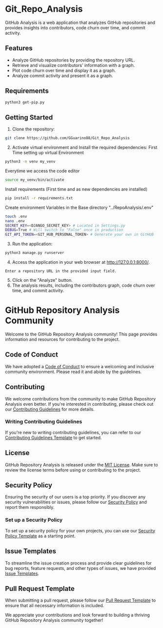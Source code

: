 # Git_Repo_Analysis
GitHub Analysis is a web application that analyzes GitHub repositories and provides insights into contributors, code churn over time, and commit activity.

## Features
- Analyze GitHub repositories by providing the repository URL.
- Retrieve and visualize contributors' information with a graph.
- Plot code churn over time and display it as a graph.
- Analyze commit activity and present it as a graph.

## Requirements
```bash
python3 get-pip.py
```

## Getting Started
1. Clone the repository:
```bash
git clone https://github.com/GGuarino88/Git_Repo_Analysis
```
2. Activate virtual environment and Install the required dependencies:
First Time setting up virtual Environment
```bash
python3 -m venv my_venv
```
Everytime we access the code editor
```bash
source my_venv/bin/activate
```
Install requirements (First time and as new dependencies are installed)
```bash
pip install -r requirements.txt
```
Create environment Variables in the Base directory "../RepoAnalysis/.env"
```bash
touch .env
nano .env
SECRET_KEY=<DJANGO_SECRET_KEY> # Located in Settings.py
DEBUG=True # Will switch to "False" once in production
GIT_API_TOKEN=<GIT_HUB_PERSONAL_TOKEN> # Generate your own in GitHUB
```
3. Run the application:
```bash
python3 manage.py runserver
```
4. Access the application in your web browser at http://127.0.0.1:8000/.
```Usage
Enter a repository URL in the provided input field.
```
5. Click on the "Analyze" button.
6. The analysis results, including the contributors graph, code churn over time, and commit activity.

# GitHub Repository Analysis Community
Welcome to the GitHub Repository Analysis community! This page provides information and resources for contributing to the project.

## Code of Conduct
We have adopted a [Code of Conduct](./CODE_OF_CONDUCT.md) to ensure a welcoming and inclusive community environment. Please read it and abide by the guidelines.

## Contributing
We welcome contributions from the community to make GitHub Repository Analysis even better. If you're interested in contributing, please check out our [Contributing Guidelines](./CONTRIBUTING.md) for more details.

### Writing Contributing Guidelines
If you're new to writing contributing guidelines, you can refer to our [Contributing Guidelines Template](./CONTRIBUTING_TEMPLATE.md) to get started.

## License
GitHub Repository Analysis is released under the [MIT License](./LICENSE). Make sure to review the license terms before using or contributing to the project.

## Security Policy
Ensuring the security of our users is a top priority. If you discover any security vulnerabilities or issues, please follow our [Security Policy](./SECURITY.md) and report them responsibly.

### Set up a Security Policy
To set up a security policy for your own projects, you can use our [Security Policy Template](./SECURITY_TEMPLATE.md) as a starting point.

## Issue Templates
To streamline the issue creation process and provide clear guidelines for bug reports, feature requests, and other types of issues, we have provided [Issue Templates](./.github/ISSUE_TEMPLATE).

## Pull Request Template
When submitting a pull request, please follow our [Pull Request Template](./.github/PULL_REQUEST_TEMPLATE.md) to ensure that all necessary information is included.

We appreciate your contributions and look forward to building a thriving GitHub Repository Analysis community together!